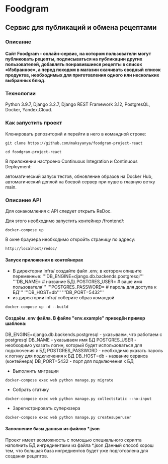 # Foodgram

## Cервис для публикаций и обмена рецептами 



### Описание 
#### Cайт Foodgram - онлайн-сервис, на котором пользователи могут публиковать рецепты, подписываться на публикации других пользователей, добавлять понравившиеся рецепты в список «Избранное», а перед походом в магазин скачивать сводный список продуктов, необходимых для приготовления одного или нескольких выбранных блюд. 

### Технологии
Python 3.9.7, Django 3.2.7, Django REST Framework 3.12, PostgresQL, Docker, Yandex.Cloud.

### Как запустить проект

Клонировать репозиторий и перейти в него в командной строке:

```
git clone https://github.com/maksyanya/foodgram-project-react
```

```
cd foodgram-project-react
```

В приложении настроено Continuous Integration и Continuous Deployment:

автоматический запуск тестов,
обновление образов на Docker Hub,
автоматический деплой на боевой сервер при пуше в главную ветку main.

### Описание API

Для ознакомления с API следует открыть ReDoc.

Для этого необходимо запустить контейнер /frontend/:

```
docker-compose up
```

В окне браузера необходимо откройть страницу по адресу:

```
http://localhost/redoc/
```


#### Запуск приложения в контейнерах

- В директории infra/ создайте файл .env, в котором опишите переменные: '''DB_ENGINE=django.db.backends.postgresql''' '''DB_NAME= # название БД\ POSTGRES_USER= # ваше имя пользователя''' '''POSTGRES_PASSWORD= # пароль для доступа к БД''' '''DB_HOST=db''' '''DB_PORT=5432'''
- из директории infra/ соберите образ командой

```
docker-compose up -d --build
```

#### Создаём .env файла. В файле "env.example" приведён пример шаблона:

DB_ENGINE=django.db.backends.postgresql - указываем, что работаем с postgresql
DB_NAME - указываем имя БД
POSTGRES_USER - необходимо указать логин, который будет использоваться для подключения к БД
POSTGRES_PASSWORD - необходимо указать пароль к логину для подключения к БД
DB_HOST=db - название сервиса (контейнера)
DB_PORT=5432 - порт для подключения к БД

- Выполнить миграции

```
docker-compose exec web python manage.py migrate
```

- Собрать статику

```
docker-compose exec web python manage.py collectstatic --no-input
```

- Зарегистрировать суперюзера

```
docker-compose exec web python manage.py createsuperuser
```

#### Заполнение базы данных из файлов *.json

Проект имеет возможность с помощью специального скрипта наполнить БД ингредиентами из файла *.json
Данный способ хорош тем, что большая база ингредиентов будет уже подготовлена для создания рецептов.
